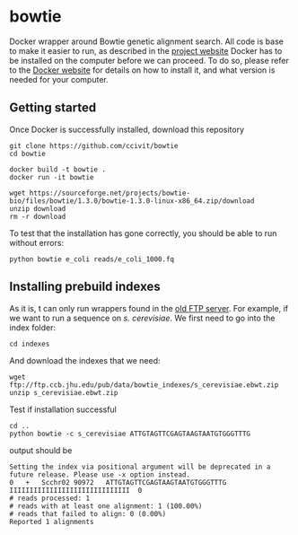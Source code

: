 # bowtie
Docker wrapper around Bowtie genetic alignment search. All code is base to make it easier to run, as described in the [project website](http://bowtie-bio.sourceforge.net/index.shtml)
Docker has to be installed on the computer before we can proceed. To do so, please refer to the [Docker website](https://docs.docker.com/get-docker/) for details on how to install it, and what version is needed for your computer.

## Getting started
Once Docker is successfully installed, download this repository
```
git clone https://github.com/ccivit/bowtie
cd bowtie
```

```
docker build -t bowtie .
docker run -it bowtie
```

```
wget https://sourceforge.net/projects/bowtie-bio/files/bowtie/1.3.0/bowtie-1.3.0-linux-x86_64.zip/download
unzip download
rm -r download
```

To test that the installation has gone correctly, you should be able to run without errors:
```
python bowtie e_coli reads/e_coli_1000.fq
```

## Installing prebuild indexes

As it is, t can only run wrappers found in the [old FTP server](ftp://ftp.ccb.jhu.edu/pub/data/bowtie_indexes/). For example, if we want to run a sequence on <em>s. cerevisiae</em>. We first need to go into the index folder:
```
cd indexes
```
And download the indexes that we need:
```
wget ftp://ftp.ccb.jhu.edu/pub/data/bowtie_indexes/s_cerevisiae.ebwt.zip
unzip s_cerevisiae.ebwt.zip 
```
Test if installation successful

```
cd ..
python bowtie -c s_cerevisiae ATTGTAGTTCGAGTAAGTAATGTGGGTTTG
```


output should be
```
Setting the index via positional argument will be deprecated in a future release. Please use -x option instead.
0	+	Scchr02	90972	ATTGTAGTTCGAGTAAGTAATGTGGGTTTG	IIIIIIIIIIIIIIIIIIIIIIIIIIIIII	0	
# reads processed: 1
# reads with at least one alignment: 1 (100.00%)
# reads that failed to align: 0 (0.00%)
Reported 1 alignments
```
